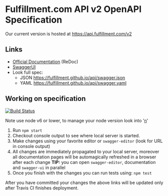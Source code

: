 # Fulfillment.com API v2 OpenAPI Specification

Our current version is hosted at https://api.fulfillment.com/v2

## Links

- [Official Documentation](https://fulfillment.github.io/api/) (ReDoc)
- [SwaggerUI](https://fulfillment.github.io/api/swagger-ui/)
- Look full spec:
    + JSON https://fulfillment.github.io/api/swagger.json
    + YAML https://fulfillment.github.io/api/swagger.yaml


## Working on specification
[![Build Status](https://travis-ci.org/fulfillment/api.svg?branch=master)](https://travis-ci.org/fulfillment/api)

Note use node v6 or lower, to manage your node version look into '[n](https://github.com/tj/n)'

1. Run `npm start`
2. Checkout console output to see where local server is started.
3. Make changes using your favorite editor or `swagger-editor` (look for URL in console output)
4. All changes are immediately propagated to your local server, moreover all documentation pages will be automagically refreshed in a browser after each change
**TIP:** you can open `swagger-editor`, documentation and `swagger-ui` in parallel
5. Once you finish with the changes you can run tests using: `npm test`

After you have committed your changes the above links will be updated only after Travis CI finishes deployment.